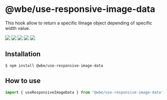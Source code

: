 # @wbe/use-responsive-image-data

This hook allow to return a specific IImage object depending of specific width value.

![](https://img.shields.io/npm/v/@wbe/use-responsive-image-data/latest.svg)
![](https://img.shields.io/bundlephobia/minzip/@wbe/use-responsive-image-data.svg)
![](https://img.shields.io/david/willybrauner/libraries.svg?path=packages%2Freact-hooks%2Fuse-responsive-image-data)
![](https://img.shields.io/npm/dt/@wbe/use-responsive-image-data.svg)
![](https://img.shields.io/npm/l/@wbe/use-responsive-image-data.svg)

## Installation

```shell script
$ npm install @wbe/use-responsive-image-data
```

## How to use

```js
import { useResponsiveImageData } from "@wbe/use-responsive-image-data";
```
